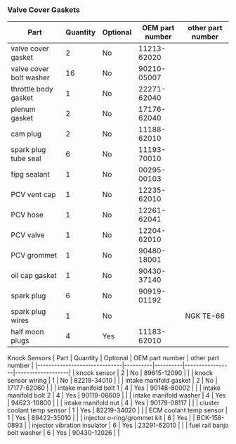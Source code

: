 
### Valve Cover Gaskets
| Part                    | Quantity | Optional | OEM part number | other part number |
|-------------------------|----------|----------|-----------------|-------------------|
| valve cover gasket      | 2        | No       | 11213-62020     |                   |
| valve cover bolt washer | 16       | No       | 90210-05007     |                   |
| throttle body gasket    | 1        | No       | 22271-62040     |                   |
| plenum gasket           | 2        | No       | 17176-62040     |                   |
| cam plug                | 2        | No       | 11188-62010     |                   |
| spark plug tube seal    | 6        | No       | 11193-70010     |                   |
| fipg sealant            | 1        | No       | 00295-00103     |                   |
| PCV vent cap            | 1        | No       | 12235-62010     |                   |
| PCV hose                | 1        | No       | 12261-62041     |                   |
| PCV valve               | 1        | No       | 12204-62010     |                   |
| PCV grommet             | 1        | No       | 90480-18001     |                   |
| oil cap gasket          | 1        | No       | 90430-37140     |                   |
| spark plug              | 6        | No       | 90919-01192     |                   |
| spark plug wires        | 1        | No       |                 | NGK TE-66         |
| half moon plugs         | 4        | Yes      | 11183-62010     |                   |

Knock Sensors
| Part                         | Quantity | Optional | OEM part number | other part number |
|------------------------------|----------|----------|-----------------|-------------------|
| knock sensor                 | 2        | No       | 89615-12090     |                   |
| knock sensor wiring          | 1        | No       | 82219-34010     |                   |
| intake manifold gasket       | 2        | No       | 17177-62060     |                   |
| intake manifold bolt 1       | 4        | Yes      | 90148-80002     |                   |
| intake manifold bolt 2       | 4        | Yes      | 90119-08609     |                   |
| intake manifold washer       | 4        | Yes      | 94623-10800     |                   |
| intake manifold nut          | 4        | Yes      | 90179-08117     |                   |
| cluster coolant temp sensor  | 1        | Yes      | 82219-34020     |                   |
| ECM coolant temp sensor      | 1        | Yes      | 89422-35010     |                   |
| injector o-ring/grommet kit  | 6        | Yes      |                 | BCK-158-0893      |
| injector vibration insulator | 6        | Yes      | 23291-62010     |                   |
| fuel rail banjo bolt washer  | 6        | Yes      | 90430-12026     |                   |


